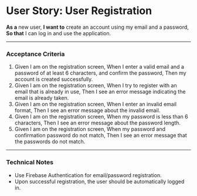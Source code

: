 # User Story: User Registration

**As a** new user,
**I want to** create an account using my email and a password,
**So that** I can log in and use the application.

---

### Acceptance Criteria

1.  Given I am on the registration screen,
    When I enter a valid email and a password of at least 6 characters, and confirm the password,
    Then my account is created successfully.
2.  Given I am on the registration screen,
    When I try to register with an email that is already in use,
    Then I see an error message indicating the email is already taken.
3.  Given I am on the registration screen,
    When I enter an invalid email format,
    Then I see an error message about the invalid email.
4.  Given I am on the registration screen,
    When my password is less than 6 characters,
    Then I see an error message about the password length.
5.  Given I am on the registration screen,
    When my password and confirmation password do not match,
    Then I see an error message that the passwords do not match.

---

### Technical Notes

*   Use Firebase Authentication for email/password registration.
*   Upon successful registration, the user should be automatically logged in.
